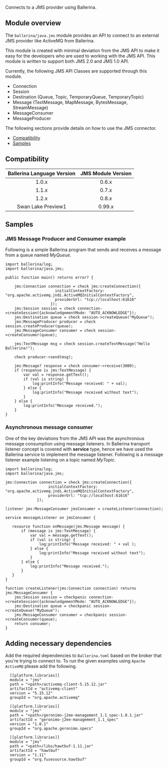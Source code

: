 Connects to a JMS provider using Ballerina.

## Module overview

The `ballerina/java.jms` module provides an API to connect to an external JMS provider like ActiveMQ from Ballerina.

This module is created with minimal deviation from the JMS API to make it easy for the developers who are used to working 
 with the JMS API. This module is written to support both JMS 2.0 and JMS 1.0 API. 
 
Currently, the following JMS API Classes are supported through this module.
 
 - Connection
 - Session
 - Destination (Queue, Topic, TemporaryQueue, TemporaryTopic)
 - Message (TextMessage, MapMessage, BytesMessage, StreamMessage)
 - MessageConsumer
 - MessageProducer
 
 The following sections provide details on how to use the JMS connector.
 
 - [Compatibility](#compatibility)
 - [Samples](#samples)
 
## Compatibility
 
|  Ballerina Language Version |       JMS Module Version       |
|:---------------------------:|:------------------------------:|
|         1.0.x               |             0.6.x              |
|         1.1.x               |             0.7.x              |
|         1.2.x               |             0.8.x              |
|    Swan Lake Preview1       |            0.99.x              |

## Samples

### JMS Message Producer and Consumer example

Following is a simple Ballerina program that sends and receives a message from a queue named *MyQueue*.

```ballerina
import ballerina/log;
import ballerina/java.jms;

public function main() returns error? {

    jms:Connection connection = check jms:createConnection({
                      initialContextFactory: "org.apache.activemq.jndi.ActiveMQInitialContextFactory",
                      providerUrl: "tcp://localhost:61616"
                    });
    jms:Session session = check connection->createSession({acknowledgementMode: "AUTO_ACKNOWLEDGE"});
    jms:Destination queue = check session->createQueue("MyQueue");
    jms:MessageProducer producer = check session.createProducer(queue);
    jms:MessageConsumer consumer = check session->createConsumer(queue);

    jms:TextMessage msg = check session.createTextMessage("Hello Ballerina!");

    check producer->send(msg);

    jms:Message? response = check consumer->receive(3000);
    if (response is jms:TextMessage) {
        var val = response.getText();
        if (val is string) {
            log:printInfo("Message received: " + val);
        } else {
            log:printInfo("Message received without text");
        }
    } else {
        log:printInfo("Message received.");
    }
}
```

### Asynchronous message consumer

One of the key deviations from the JMS API was the asynchronous message consumption using message listeners. In 
Ballerina transport listener concept is covered with **service** type, hence we have used the Ballerina service to 
implement the message listener. Following is a message listener example listening on a topic named *MyTopic*.

```ballerina
import ballerina/log;
import ballerina/java.jms;

jms:Connection connection = check jms:createConnection({
                   initialContextFactory: "org.apache.activemq.jndi.ActiveMQInitialContextFactory",
                   providerUrl: "tcp://localhost:61616"
              });

listener jms:MessageConsumer jmsConsumer = createListener(connection);

service messageListener on jmsConsumer {

   resource function onMessage(jms:Message message) {
       if (message is jms:TextMessage) {
           var val = message.getText();
           if (val is string) {
               log:printInfo("Message received: " + val );
           } else {
               log:printInfo("Message received without text");
           }
       } else {
           log:printInfo("Message received.");
       }
   }
}

function createListener(jms:Connection connection) returns  jms:MessageConsumer {
    jms:Session session = checkpanic connection->createSession({acknowledgementMode: "AUTO_ACKNOWLEDGE"});
    jms:Destination queue = checkpanic session->createQueue("MyQueue");
    jms:MessageConsumer consumer = checkpanic session->createConsumer(queue);
    return consumer;
}
```

## Adding necessary dependencies 

Add the required dependencies to `Ballerina.toml` based on the broker that you're trying to connect to. 
To run the given examples using `Apache ActiveMQ` please add the following. 

```
  [[platform.libraries]]
  module = "jms"
  path = "<path>/activemq-client-5.15.12.jar"
  artifactId = "activemq-client"
  version = "5.15.12"
  groupId = "org.apache.activemq"

  [[platform.libraries]]
  module = "jms"
  path = "<path>/geronimo-j2ee-management_1.1_spec-1.0.1.jar"
  artifactId = "geronimo-j2ee-management_1.1_spec"
  version = "1.0.1"
  groupId = "org.apache.geronimo.specs"

  [[platform.libraries]]
  module = "jms"
  path = "<path>/libs/hawtbuf-1.11.jar"
  artifactId = "hawtbuf"
  version = "1.11"
  groupId = "org.fusesource.hawtbuf"
```
